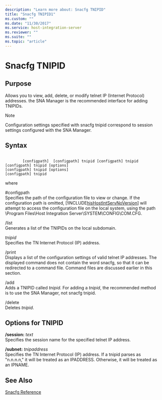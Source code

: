```yaml
---
description: "Learn more about: Snacfg TNIPID"
title: "Snacfg TNIPID1"
ms.custom: ""
ms.date: "11/30/2017"
ms.service: host-integration-server
ms.reviewer: ""
ms.suite: ""
ms.topic: "article"
---
```

# Snacfg TNIPID
## Purpose  
 Allows you to view, add, delete, or modify telnet IP (Internet Protocol) addresses. the SNA Manager is the recommended interface for adding TNIPIDs.  
  
> [!NOTE]
>  Configuration settings specified with snacfg tnipid correspond to session settings configured with the SNA Manager.  
  
## Syntax  
  
```  
  
        [configpath]  [configpath] tnipid [configpath] tnipid  [configpath] tnipid [options]  
[configpath] tnipid [options]  
[configpath] tnipid  
```  
  
 where  
  
 \#configpath  
 Specifies the path of the configuration file to view or change. If the configuration path is omitted, [!INCLUDE[hisHostIntServNoVersion](../includes/hishostintservnoversion-md.md)] will attempt to access the configuration file on the local system, using the path \Program Files\Host Integration Server\SYSTEM\CONFIG\COM.CFG.  
  
 /list  
 Generates a list of the TNIPIDs on the local subdomain.  
  
 *tnipid*  
 Specifies the TN Internet Protocol (IP) address.  
  
 /print  
 Displays a list of the configuration settings of valid telnet IP addresses. The displayed command does not contain the word snacfg, so that it can be redirected to a command file. Command files are discussed earlier in this section.  
  
 /add  
 Adds a TNIPID called *tnipid*. For adding a *tnipid*, the recommended method is to use the SNA Manager, not snacfg tnipid.  
  
 /delete  
 Deletes *tnipid*.  
  
## Options for TNIPID  
 **/session:** *text*  
 Specifies the session name for the specified telnet IP address.  
  
 **/subnet:** *tnipaddress*  
 Specifies the TN Internet Protocol (IP) address. If a tnipid parses as "n.n.n.n," it will be treated as an IPADDRESS. Otherwise, it will be treated as an IPNAME.  
  
## See Also  
 [Snacfg Reference](../core/snacfg-reference2.md)
